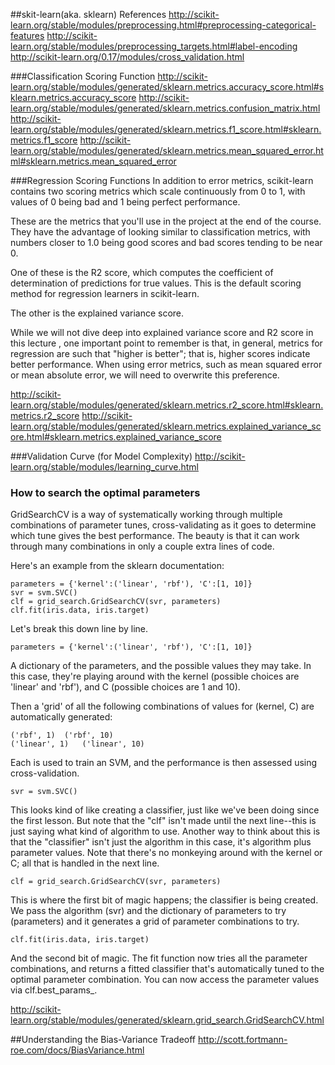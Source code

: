 
##skit-learn(aka. sklearn) References
http://scikit-learn.org/stable/modules/preprocessing.html#preprocessing-categorical-features
http://scikit-learn.org/stable/modules/preprocessing_targets.html#label-encoding
http://scikit-learn.org/0.17/modules/cross_validation.html

###Classification Scoring Function
http://scikit-learn.org/stable/modules/generated/sklearn.metrics.accuracy_score.html#sklearn.metrics.accuracy_score
http://scikit-learn.org/stable/modules/generated/sklearn.metrics.confusion_matrix.html
http://scikit-learn.org/stable/modules/generated/sklearn.metrics.f1_score.html#sklearn.metrics.f1_score
http://scikit-learn.org/stable/modules/generated/sklearn.metrics.mean_squared_error.html#sklearn.metrics.mean_squared_error

###Regression Scoring Functions
In addition to error metrics, scikit-learn contains two scoring metrics which scale continuously from 0 to 1, with values of 0 being bad and 1 being perfect performance.

These are the metrics that you'll use in the project at the end of the course. They have the advantage of looking similar to classification metrics, with numbers closer to 1.0 being good scores and bad scores tending to be near 0.

One of these is the R2 score, which computes the coefficient of determination of predictions for true values. This is the default scoring method for regression learners in scikit-learn.

The other is the explained variance score.

While we will not dive deep into explained variance score and R2 score in this lecture , one important point to remember is that, in general, metrics for regression are such that "higher is better"; that is, higher scores indicate better performance. When using error metrics, such as mean squared error or mean absolute error, we will need to overwrite this preference.

http://scikit-learn.org/stable/modules/generated/sklearn.metrics.r2_score.html#sklearn.metrics.r2_score
http://scikit-learn.org/stable/modules/generated/sklearn.metrics.explained_variance_score.html#sklearn.metrics.explained_variance_score

###Validation Curve (for Model Complexity)
http://scikit-learn.org/stable/modules/learning_curve.html

### How to search the optimal parameters
GridSearchCV is a way of systematically working through multiple combinations of parameter tunes, cross-validating as it goes to determine which tune gives the best performance. The beauty is that it can work through many combinations in only a couple extra lines of code.

Here's an example from the sklearn documentation:

```
parameters = {'kernel':('linear', 'rbf'), 'C':[1, 10]}
svr = svm.SVC()
clf = grid_search.GridSearchCV(svr, parameters)
clf.fit(iris.data, iris.target)
```

Let's break this down line by line.

```
parameters = {'kernel':('linear', 'rbf'), 'C':[1, 10]} 
```
A dictionary of the parameters, and the possible values they may take. In this case, they're playing around with the kernel (possible choices are 'linear' and 'rbf'), and C (possible choices are 1 and 10).

Then a 'grid' of all the following combinations of values for (kernel, C) are automatically generated:

```
('rbf', 1)	('rbf', 10)
('linear', 1)	('linear', 10)
```
Each is used to train an SVM, and the performance is then assessed using cross-validation.

```
svr = svm.SVC() 
```
This looks kind of like creating a classifier, just like we've been doing since the first lesson. But note that the "clf" isn't made until the next line--this is just saying what kind of algorithm to use. Another way to think about this is that the "classifier" isn't just the algorithm in this case, it's algorithm plus parameter values. Note that there's no monkeying around with the kernel or C; all that is handled in the next line.

```
clf = grid_search.GridSearchCV(svr, parameters) 
```
This is where the first bit of magic happens; the classifier is being created. We pass the algorithm (svr) and the dictionary of parameters to try (parameters) and it generates a grid of parameter combinations to try.

```
clf.fit(iris.data, iris.target) 
```
And the second bit of magic. The fit function now tries all the parameter combinations, and returns a fitted classifier that's automatically tuned to the optimal parameter combination. You can now access the parameter values via clf.best_params_.

http://scikit-learn.org/stable/modules/generated/sklearn.grid_search.GridSearchCV.html

##Understanding the Bias-Variance Tradeoff
http://scott.fortmann-roe.com/docs/BiasVariance.html
